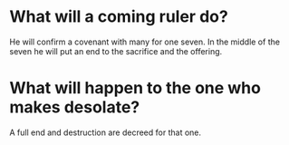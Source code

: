 # What will a coming ruler do?

He will confirm a covenant with many for one seven. In the middle of the seven he will put an end to the sacrifice and the offering.

# What will happen to the one who makes desolate?

A full end and destruction are decreed for that one.
